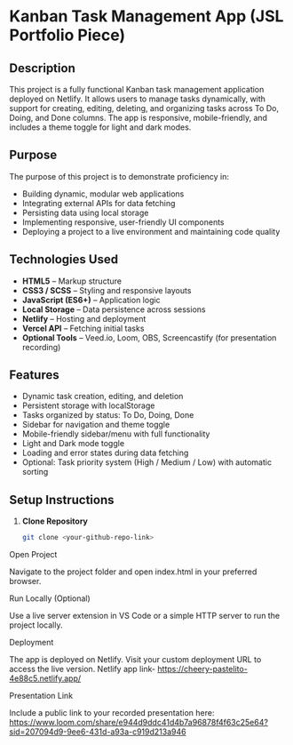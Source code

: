 # Kanban Task Management App (JSL Portfolio Piece)

## Description
This project is a fully functional Kanban task management application deployed on Netlify. It allows users to manage tasks dynamically, with support for creating, editing, deleting, and organizing tasks across To Do, Doing, and Done columns. The app is responsive, mobile-friendly, and includes a theme toggle for light and dark modes.

## Purpose
The purpose of this project is to demonstrate proficiency in:
- Building dynamic, modular web applications
- Integrating external APIs for data fetching
- Persisting data using local storage
- Implementing responsive, user-friendly UI components
- Deploying a project to a live environment and maintaining code quality

## Technologies Used
- **HTML5** – Markup structure
- **CSS3 / SCSS** – Styling and responsive layouts
- **JavaScript (ES6+)** – Application logic
- **Local Storage** – Data persistence across sessions
- **Netlify** – Hosting and deployment
- **Vercel API** – Fetching initial tasks
- **Optional Tools** – Veed.io, Loom, OBS, Screencastify (for presentation recording)

## Features
- Dynamic task creation, editing, and deletion
- Persistent storage with localStorage
- Tasks organized by status: To Do, Doing, Done
- Sidebar for navigation and theme toggle
- Mobile-friendly sidebar/menu with full functionality
- Light and Dark mode toggle
- Loading and error states during data fetching
- Optional: Task priority system (High / Medium / Low) with automatic sorting

## Setup Instructions
1. **Clone Repository**
   ```bash
   git clone <your-github-repo-link>
Open Project

Navigate to the project folder and open index.html in your preferred browser.

Run Locally (Optional)

Use a live server extension in VS Code or a simple HTTP server to run the project locally.

Deployment

The app is deployed on Netlify. Visit your custom deployment URL to access the live version. Netlify app link- https://cheery-pastelito-4e88c5.netlify.app/

Presentation Link

Include a public link to your recorded presentation here: https://www.loom.com/share/e944d9ddc41d4b7a96878f4f63c25e64?sid=207094d9-9ee6-431d-a93a-c919d213a946


